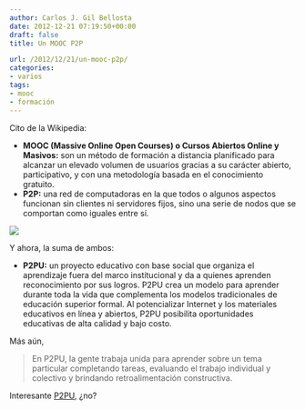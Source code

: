 ```yaml
---
author: Carlos J. Gil Bellosta
date: 2012-12-21 07:19:50+00:00
draft: false
title: Un MOOC P2P

url: /2012/12/21/un-mooc-p2p/
categories:
- varios
tags:
- mooc
- formación
---
```


Cito de la Wikipedia:

* **MOOC (Massive Online Open Courses) o Cursos Abiertos Online y Masivos:** son un método de formación a distancia planificado para alcanzar un elevado volumen de usuarios gracias a su carácter abierto, participativo, y con una metodología basada en el conocimiento gratuito.
* **P2P:** una red de computadoras en la que todos o algunos aspectos funcionan sin clientes ni servidores fijos, sino una serie de nodos que se comportan como iguales entre sí.

[![](/wp-uploads/2012/12/P2PU-logo_big-300x90.jpg)
](/wp-uploads/2012/12/P2PU-logo_big-300x90.jpg)

Y ahora, la suma de ambos:

* **P2PU:** un proyecto educativo con base social que organiza el aprendizaje fuera del marco institucional y da a quienes aprenden reconocimiento por sus logros. P2PU crea un modelo para aprender durante toda la vida que complementa los modelos tradicionales de educación superior formal. Al potencializar Internet y los materiales educativos en línea y abiertos, P2PU posibilita oportunidades educativas de alta calidad y bajo costo.

Más aún,


>En P2PU, la gente trabaja unida para aprender sobre un tema particular completando tareas, evaluando el trabajo individual y colectivo y brindando retroalimentación constructiva.


Interesante [P2PU](https://p2pu.org), ¿no?

